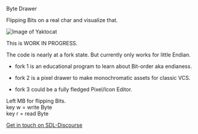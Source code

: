 Byte Drawer

Flipping Bits on a real char and visualize that.

![Image of Yaktocat](./screenshot)

This is WORK IN PROGRESS.

The code is nearly at a fork state.
But currently only works for little Endian.  

* fork 1 is an educational program to learn about Bit-order aka endianess.

* fork 2 is a pixel drawer to make monochromatic assets for classic VCS.

* fork 3 could be a fully fledged Pixel/Icon Editor.

Left MB for flipping Bits.  
key w = write Byte  
key r = read Byte  

[Get in touch on SDL-Discourse](https://discourse.libsdl.org/u/Acry/summary)


